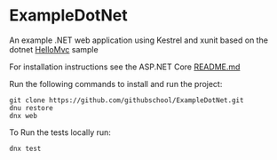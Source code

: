 # ExampleDotNet
An example .NET web application using Kestrel and xunit based on the dotnet [HelloMvc](https://github.com/aspnet/Home/tree/dev/samples/latest/HelloMvc) sample

For installation instructions see the ASP.NET Core [README.md](https://github.com/aspnet/Home)

Run the following commands to install and run the project:
```
git clone https://github.com/githubschool/ExampleDotNet.git
dnu restore
dnx web
```
To Run the tests locally run:
```
dnx test
```
